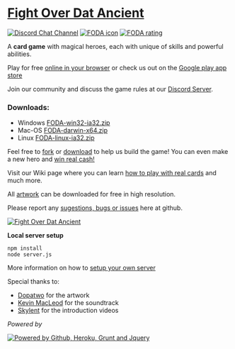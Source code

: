 # [Fight Over Dat Ancient][1]

[![Discord Chat Channel](https://foda-app.herokuapp.com/client/img/discord.png)][2]
  [![FODA icon](https://foda-app.herokuapp.com/client/img/campaign/ico_rosh.png)][1]  [![FODA rating](https://foda-app.herokuapp.com/client/img/ratingsymbol_e10.png)][9]


A **card game** with magical heroes, each with unique of skills and powerful abilities.

Play for free [online in your browser][1] or check us out on the [Google play app store][11]

Join our community and discuss the game rules at our [Discord Server][2]. 

### Downloads:

 - Windows [FODA-win32-ia32.zip](https://www.dropbox.com/s/kabww6pleqm7a1j/FODA-win32-ia32.zip?dl=0)
 - Mac-OS [FODA-darwin-x64.zip](https://www.dropbox.com/s/b8k8yic4pykhtvy/FODA-darwin-x64.zip?dl=0)
 - Linux [FODA-linux-ia32.zip](https://www.dropbox.com/s/nzn21x1x20kbv2m/FODA-linux-ia32.zip?dl=0)

Feel free to [fork][3] or [download][4] to help us build the game!
You can even make a new hero and [win real cash!][6]

Visit our Wiki page where you can learn [how to play with real cards][7] and much more.

All [artwork][5] can be downloaded for free in high resolution. 

Please report any [sugestions, bugs or issues][8] here at github.

[![Fight Over Dat Ancient](https://foda-app.herokuapp.com/client/img/banner.jpg)][1]

**Local server setup**

    npm install
    node server.js

More information on how to [setup your own server][10]

Special thanks to:

 - [Dopatwo](https://www.youtube.com/user/dopatwo) for the artwork 
 - [Kevin MacLeod](https://www.youtube.com/user/kmmusic) for the soundtrack
 - [Skylent](https://www.youtube.com/dotacardchannel) for the introduction videos

*Powered by*

[![Powered by Github, Heroku, Grunt and Jquery](https://foda-app.herokuapp.com/client/img/poweredby-banner.jpg)][1]

[1]: https://foda-app.herokuapp.com/

[2]: https://discord.gg/a4TwjAR

[3]: https://github.com/rafaelcastrocouto/foda/fork

[4]: https://github.com/rafaelcastrocouto/foda/archive/master.zip

[5]: https://github.com/rafaelcastrocouto/dotacard

[6]: https://github.com/rafaelcastrocouto/dotacard/wiki/How-to-develop-a-new-hero

[7]: https://github.com/rafaelcastrocouto/dotacard/wiki

[8]: https://github.com/rafaelcastrocouto/foda/issues/new

[9]: http://www.esrb.org/ratings/ratings_guide.aspx#rating_categories

[10]: https://github.com/rafaelcastrocouto/dotacard/wiki/How-to-setup-a-local-server

[11]: https://play.google.com/store/apps/details?id=fodaapp.herokuapp.com.foda
